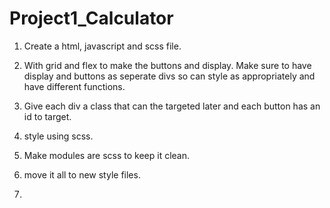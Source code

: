# Project1_Calculator

1. Create a html, javascript and scss file.

2. With grid and flex to make the buttons and display. Make sure to have display and buttons as seperate divs so can style as appropriately and have different functions.

3. Give each div a class that can the targeted later and each button has an id to target.

4. style using scss.

5. Make modules are scss to keep it clean.

6. move it all to new style files. 

7. 